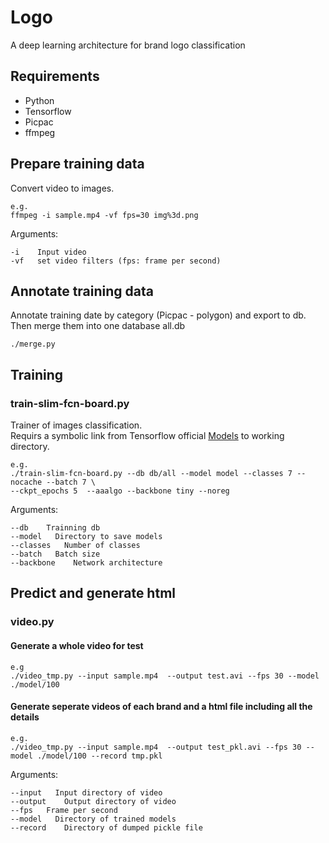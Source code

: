 # Logo
A deep learning architecture for brand logo classification    
## Requirements
* Python   
* Tensorflow 
* Picpac
* ffmpeg
## Prepare training data
Convert video to images. 
```
e.g.
ffmpeg -i sample.mp4 -vf fps=30 img%3d.png
```
Arguments:
```
-i    Input video 
-vf   set video filters (fps: frame per second)
```

## Annotate training data
Annotate training date by category (Picpac - polygon) and export to db.    
Then merge them into one database all.db  
```
./merge.py
```

## Training 
### train-slim-fcn-board.py 
Trainer of images classification.  
Requirs a symbolic link from Tensorflow official [Models](https://github.com/tensorflow/models) to working directory.
```
e.g.
./train-slim-fcn-board.py --db db/all --model model --classes 7 --nocache --batch 7 \
--ckpt_epochs 5  --aaalgo --backbone tiny --noreg
```
Arguments:
```
--db    Trainning db
--model   Directory to save models
--classes   Number of classes 
--batch   Batch size 
--backbone    Network architecture
```

## Predict and generate html
### video.py
#### Generate a whole video for test 
```
e.g
./video_tmp.py --input sample.mp4  --output test.avi --fps 30 --model ./model/100 
```
#### Generate seperate videos of each brand and a html file including all the details
```
e.g.
./video_tmp.py --input sample.mp4  --output test_pkl.avi --fps 30 --model ./model/100 --record tmp.pkl 
```
Arguments:
```
--input   Input directory of video
--output    Output directory of video 
--fps   Frame per second
--model   Directory of trained models
--record    Directory of dumped pickle file 

```



